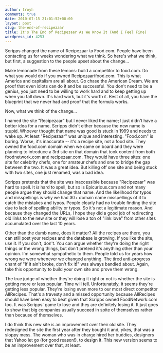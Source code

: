 ```yaml
---
author: troyh
comments: true
date: 2010-07-15 21:01:52+00:00
layout: post
slug: the-end-of-recipezaar
title: It's The End of Recipezaar As We Know It (And I Feel Fine)
wordpress_id: 4253
---
```


Scripps changed the name of Recipezaar to Food.com. People have been contacting us for weeks wondering what we think. So here's what we think, but first, a suggestion to the people upset about the change...

Make lemonade from these lemons: build a competitor to food.com. Do what you would do if you owned Recipezaar/food.com. This is what America and capitalism are all about. Go chase the American Dream. We are proof that even idiots can do it and be successful. You don't need to be a genius, you just need to be willing to work hard and to keep getting up when you fall down. It's hard work, but it's worth it. Best of all, you have the blueprint that we never had and proof that the formula works.

<!-- more -->

Now, what we think of the change...

I named the site "Recipezaar" but I never liked the name; I just didn't have a better idea for a name. Scripps didn't either because the new name is stupid. Whoever thought that name was good is stuck in 1999 and needs to wake up. At least "Recipezaar" was unique and interesting. "Food.com" is boring. Worse, it's inaccurate -- it's a recipe site, not a food site. They owned the food.com domain when we came on board and they were planning to introduce a 3rd site on that domain that took content from both foodnetwork.com and recipezaar.com. They would have three sites: one site for celebrity chefs, one for amateur chefs and one to bridge the gap between the two. It was a great idea. But killing off one site and being stuck with two sites, one just renamed, was a bad idea.

Scripps pretends that the site was inaccessible because "Recipezaar" was hard to spell. It _is_ hard to spell, but so is Epicurious.com and not many people argue they should change that name. And the likelihood for typos and misspellings is why we had 30+ domain name misspellings of it to catch the mistakes and typos. People clearly had no trouble finding the site due to lack of spelling ability or typos. So it's not a legitimate reason. And because they changed the URLs, I hope they did a good job of redirecting old links to the new site or they will lose a ton of "link love" from other sites accumulated over the last 10 years.

Other than the dumb name, does it matter? All the recipes are there, you can still post your recipes and the database is growing. If you like the site, use it. If you don't, don't. You can argue whether they're doing the right things or the wrong things, but don't pretend it's anything other than your opinion. I'm somewhat sympathetic to them. People told us for years how wrong we were whenever we changed anything. The tired anti-progress chant of "If it ain't broke, don't fix it!" was always bandied about. Again, take this opportunity to build your own site and prove them wrong.

The true judge of whether they're doing it right or not is whether the site is getting more or less popular. Time will tell. Unfortunately, it seems they're getting less popular. They're losing even more to our most direct competitor AllRecipes. That's a travesty and a missed opportunity because AllRecipes should have been easy to beat given that Scripps owned FoodNetwork.com too. It was Scripps' game to lose and they are definitely losing it. It just goes to show that big companies usually succeed in spite of themselves rather than because of themselves.

I do think this new site is an improvement over their old site. They redesigned the site the first year after they bought it and, yikes, that was a sloppy mess. The woman who was in charge hired her buddies, designers that Yahoo let go (for good reason!), to design it. This new version seems to be an improvement over that, at least.

